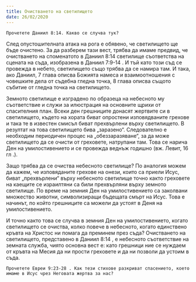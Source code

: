 ```yaml
---
title: Очистването на светилището
date: 26/02/2020
---
```


`Прочетете Даниил 8:14. Какво се случва тук?`

След опустошителната атака на рога е обявено, че светилището ще бъде очистено. За да разберем тази вест, трябва да имаме предвид, че очистването на споменатото в Даниил 8:14 светилище съответства на сцената на съда, изобразена в Даниил 7:9-14 . И тъй като този съд се провежда в небето, светилището също трябва да се намира там. И така, ако Даниил, 7 глава описва Божията намеса и взаимоотношения с човешките дела от съдебна гледна точка, 8 глава описва същото събитие от гледна точка на светилището.

Земното светилище е изградено по образеца на небесното му съответствие и служи за илюстрация на основните щрихи от спасителния план. Всеки ден грешниците донасят жертвите си в светилището, където на хората биват опростени изповядваните грехове и така те в известен смисъл биват прехвърлени върху светилището. В резултат на това светилището бива „заразено“. Следователно е необходим периодичен процес на „обеззаразяване“, за да може светилището да се очисти от греховете, натрупани там. Това се нарича Ден на умилостивението и се провежда веднъж годишно (вж. Левит, 16 гл .).

Защо трябва да се очиства небесното светилище? По аналогия можем да кажем, че изповяданите грехове на онези, които са приели Исус, биват „прехвърлени“ върху небесното светилище точно както греховете на каещите се израилтяни са били прехвърляни върху земното светилище. По време на земния Ден на умилостивението са заколвани множество животни, символизиращи бъдещата смърт на Исус. Това е начинът, по който грешниците са можели да устоят в Деня на умилостивението.

И точно както това се случва в земния Ден на умилостивението, когато светилището се очиства, колко повече в небесното, когато единствено кръвта на Христос ни помага да преминем през съда? Очистването на светилището, представено в Даниил 8:14 , е небесното съответствие на земната служба, чиято основна вест е: като грешници ние се нуждаем от кръвта на Месия да ни прости греховете и да ни позволи да устоим в съда.

`Прочетете Евреи 9:23-28 . Как тези стихове разкриват спасението, което имаме в Исус чрез Неговата жертва за нас?`